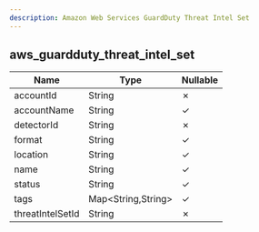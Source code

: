 ```yaml
---
description: Amazon Web Services GuardDuty Threat Intel Set
---
```

aws_guardduty_threat_intel_set
------------------------------

| **Name**         | **Type**           | **Nullable** |
| ---------------- | ------------------ | ------------ |
| accountId        | String             | &cross;      |
| accountName      | String             | &check;      |
| detectorId       | String             | &cross;      |
| format           | String             | &check;      |
| location         | String             | &check;      |
| name             | String             | &check;      |
| status           | String             | &check;      |
| tags             | Map<String,String> | &check;      |
| threatIntelSetId | String             | &cross;      |
